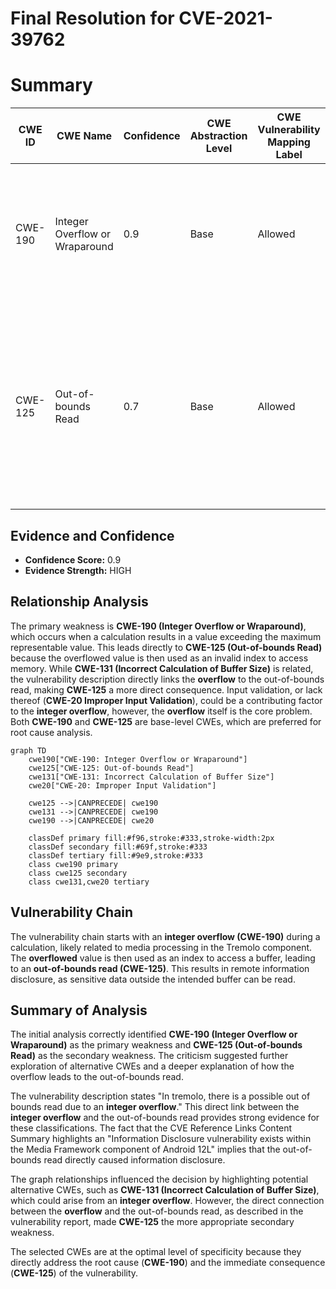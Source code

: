 # Final Resolution for CVE-2021-39762

# Summary
| CWE ID | CWE Name | Confidence | CWE Abstraction Level | CWE Vulnerability Mapping Label | CWE-Vulnerability Mapping Notes |
|---|---|---|---|---|---|
| CWE-190 | Integer Overflow or Wraparound | 0.9 | Base | Allowed | Primary CWE: The vulnerability is caused by an integer overflow during a calculation related to media processing. |
| CWE-125 | Out-of-bounds Read | 0.7 | Base | Allowed | Secondary CWE: The integer overflow directly leads to an out-of-bounds read, as the overflowed value is used as an index, resulting in remote information disclosure. |

## Evidence and Confidence

*   **Confidence Score:** 0.9
*   **Evidence Strength:** HIGH

## Relationship Analysis
The primary weakness is **CWE-190 (Integer Overflow or Wraparound)**, which occurs when a calculation results in a value exceeding the maximum representable value. This leads directly to **CWE-125 (Out-of-bounds Read)** because the overflowed value is then used as an invalid index to access memory. While **CWE-131 (Incorrect Calculation of Buffer Size)** is related, the vulnerability description directly links the **overflow** to the out-of-bounds read, making **CWE-125** a more direct consequence. Input validation, or lack thereof (**CWE-20 Improper Input Validation**), could be a contributing factor to the **integer overflow**, however, the **overflow** itself is the core problem. Both **CWE-190** and **CWE-125** are base-level CWEs, which are preferred for root cause analysis.

```mermaid
graph TD
    cwe190["CWE-190: Integer Overflow or Wraparound"]
    cwe125["CWE-125: Out-of-bounds Read"]
    cwe131["CWE-131: Incorrect Calculation of Buffer Size"]
    cwe20["CWE-20: Improper Input Validation"]
    
    cwe125 -->|CANPRECEDE| cwe190
    cwe131 -->|CANPRECEDE| cwe190
    cwe190 -->|CANPRECEDE| cwe20
    
    classDef primary fill:#f96,stroke:#333,stroke-width:2px
    classDef secondary fill:#69f,stroke:#333
    classDef tertiary fill:#9e9,stroke:#333
    class cwe190 primary
    class cwe125 secondary
    class cwe131,cwe20 tertiary
```

## Vulnerability Chain
The vulnerability chain starts with an **integer overflow (CWE-190)** during a calculation, likely related to media processing in the Tremolo component. The **overflowed** value is then used as an index to access a buffer, leading to an **out-of-bounds read (CWE-125)**. This results in remote information disclosure, as sensitive data outside the intended buffer can be read.

## Summary of Analysis
The initial analysis correctly identified **CWE-190 (Integer Overflow or Wraparound)** as the primary weakness and **CWE-125 (Out-of-bounds Read)** as the secondary weakness. The criticism suggested further exploration of alternative CWEs and a deeper explanation of how the overflow leads to the out-of-bounds read.

The vulnerability description states "In tremolo, there is a possible out of bounds read due to an **integer overflow**." This direct link between the **integer overflow** and the out-of-bounds read provides strong evidence for these classifications. The fact that the CVE Reference Links Content Summary highlights an "Information Disclosure vulnerability exists within the Media Framework component of Android 12L" implies that the out-of-bounds read directly caused information disclosure.

The graph relationships influenced the decision by highlighting potential alternative CWEs, such as **CWE-131 (Incorrect Calculation of Buffer Size)**, which could arise from an **integer overflow**. However, the direct connection between the **overflow** and the out-of-bounds read, as described in the vulnerability report, made **CWE-125** the more appropriate secondary weakness.

The selected CWEs are at the optimal level of specificity because they directly address the root cause (**CWE-190**) and the immediate consequence (**CWE-125**) of the vulnerability.